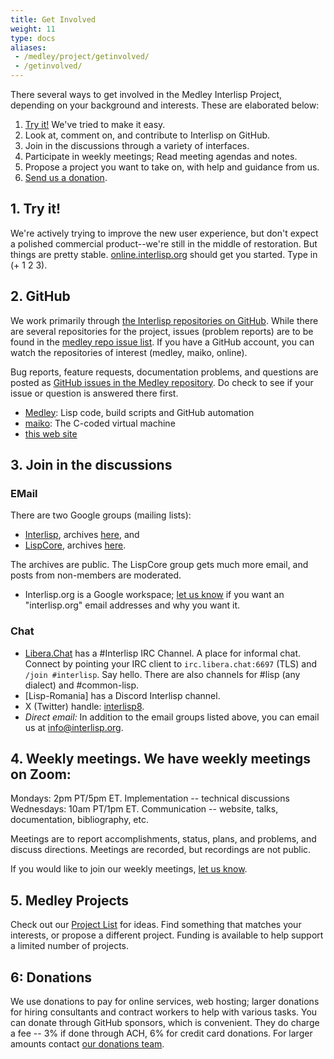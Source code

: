 ```yaml
---
title: Get Involved
weight: 11
type: docs
aliases:
 - /medley/project/getinvolved/
 - /getinvolved/
---
```


There several ways to get involved in the Medley Interlisp Project, depending on your background and interests. These are elaborated below:

1. [Try it!](/software) We've tried to make it easy. 
2. Look at, comment on, and contribute to Interlisp on GitHub.
3. Join in the discussions through a variety of interfaces.
4. Participate in weekly meetings; Read meeting agendas and notes.
5. Propose a project you want to take on, with help and guidance from us.
6. [Send us a donation](https://github.com/sponsors/Interlisp).

## 1. Try it!

We're actively trying to improve the new user experience, but don't expect a polished commercial product--we're still in the middle of restoration. But things are pretty stable. [online.interlisp.org](https://online.interlisp.org) should get you started. Type in (+ 1 2 3).

## 2. GitHub

We work primarily through [the Interlisp repositories on GitHub](https://github.com/Interlisp). While there are several repositories for the project, issues (problem reports) are to be found in the [medley repo issue list](https://github.com/Interlisp/medley/issues). If you have a GitHub account, you can watch the repositories of interest (medley, maiko, online).

Bug reports, feature requests, documentation problems, and questions are posted as [GitHub issues in the Medley repository](https://github.com/Interlisp/medley/issues). Do check to see if your issue or question is answered there first.

* [Medley](https://github.com/Interlisp/medley): Lisp code, build scripts and GitHub automation
* [maiko](https://github.com/Interlisp/maiko): The C-coded virtual machine
* [this web site](https://github.com/Interlisp/Interlisp.github.io#README)

## 3. Join in the discussions

### EMail
There are two Google groups (mailing lists):

* [Interlisp](mailto:interlisp@googlegroups.com), archives [here](https://groups.google.com/u/1/g/interlisp), and
* [LispCore](mailto:lispcore@googlegroups.com), archives [here](https://groups.google.com/u/1/g/lispcore).

The archives are public. The LispCore group gets much more email, and posts from non-members are moderated.

* Interlisp.org is a Google workspace; [let us know](mailto:info@interlisp.org) if you want an "interlisp.org" email addresses and why you want it.

### Chat
* [Libera.Chat](https://libera.chat) has a #Interlisp IRC Channel. A place for informal chat. Connect by pointing your IRC client to `irc.libera.chat:6697` (TLS) and `/join #interlisp`. Say hello. There are also channels for #lisp (any dialect) and #common-lisp.
* [Lisp-Romania] has a Discord Interlisp channel.
* X (Twitter) handle: [interlisp8](https://twitter.com/interlisp8).
* _Direct email:_ In addition to the email groups listed above, you can email us at [info@interlisp.org](mailto:info@interlisp.org).

## 4. Weekly meetings. We have weekly meetings on Zoom:

Mondays:    2pm PT/5pm ET. Implementation -- technical discussions 
Wednesdays: 10am PT/1pm ET. Communication -- website, talks,
                             documentation, bibliography, etc.
	      
Meetings are to report accomplishments, status, plans, and problems, and discuss directions. Meetings are recorded, but recordings are not public.

If you would like to join our weekly meetings, [let us know](mailto:info@interlisp.org).

## 5. Medley Projects

Check out our [Project List](https://docs.google.com/document/d/1ceXj7VzPeLSM0sBwEnYQqArKsXg0VKCWLTF0zv10LRg/edit?usp=sharing) for ideas. Find something that matches your interests, or propose a different project. Funding is available to help support a limited number of projects.

## 6: Donations

We use donations to pay for online services, web hosting; larger donations for hiring consultants and contract workers to help with various tasks.
You can donate through GitHub sponsors, which is convenient. They do charge a fee -- 3% if done through ACH, 6% for credit card donations. For larger amounts contact [our donations team](mailto:board@interlisp.org).
